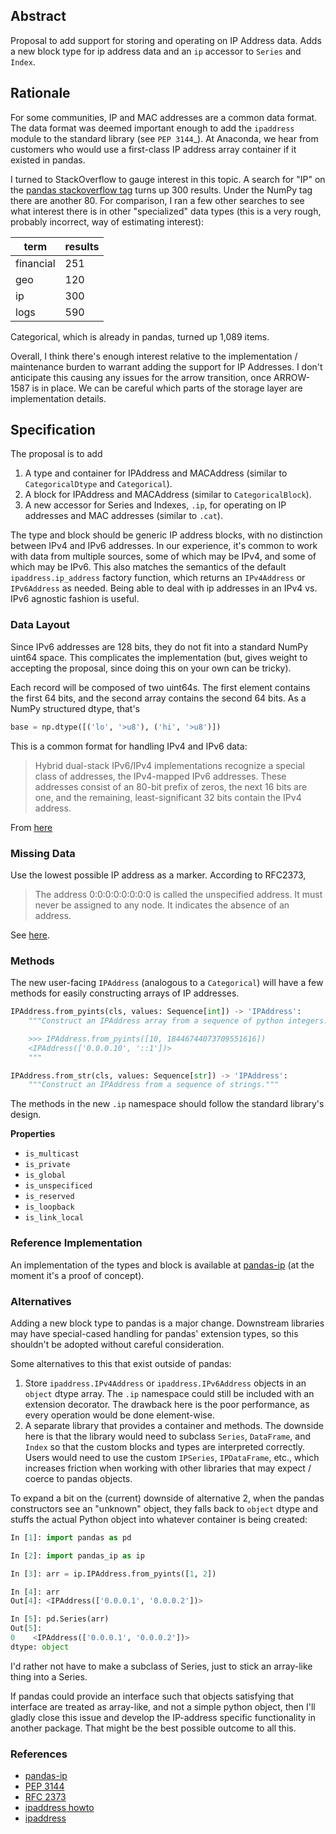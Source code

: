 ## Abstract

Proposal to add support for storing and operating on IP Address data.
Adds a new block type for ip address data and an `ip` accessor to
`Series` and `Index`.

## Rationale

For some communities, IP and MAC addresses are a common data format. The data
format was deemed important enough to add the `ipaddress` module to the standard
library (see `PEP 3144`_). At Anaconda, we hear from customers who would use a
first-class IP address array container if it existed in pandas.

I turned to StackOverflow to gauge interest in this topic. A search for "IP" on
the [pandas stackoverflow
tag](https://stackoverflow.com/search?q=%5Bpandas%5D+IP) turns up 300 results.
Under the NumPy tag there are another 80. For comparison, I ran a few other
searches to see what interest there is in other "specialized" data types (this
is a very rough, probably incorrect, way of estimating interest):

| term      | results |
| --------- | ------- |
| financial | 251     |
| geo       | 120     |
| ip        | 300     |
| logs      | 590     |


Categorical, which is already in pandas, turned up 1,089 items.

Overall, I think there's enough interest relative to the implementation /
maintenance burden to warrant adding the support for IP Addresses. I don't
anticipate this causing any issues for the arrow transition, once ARROW-1587 is
in place. We can be careful which parts of the storage layer are implementation
details.

## Specification

The proposal is to add

1.  A type and container for IPAddress and MACAddress (similar to
    `CategoricalDtype` and `Categorical`).
2.  A block for IPAddress and MACAddress (similar to `CategoricalBlock`).
3.  A new accessor for Series and Indexes, `.ip`, for operating on IP
    addresses and MAC addresses (similar to `.cat`).

The type and block should be generic IP address blocks, with no
distinction between IPv4 and IPv6 addresses. In our experience, it's
common to work with data from multiple sources, some of which may be
IPv4, and some of which may be IPv6. This also matches the semantics
of the default `ipaddress.ip_address` factory function, which returns
an `IPv4Address` or `IPv6Address` as needed. Being able to deal with
ip addresses in an IPv4 vs. IPv6 agnostic fashion is useful.

### Data Layout

Since IPv6 addresses are 128 bits, they do not fit into a standard NumPy uint64
space. This complicates the implementation (but, gives weight to accepting the
proposal, since doing this on your own can be tricky).

Each record will be composed of two uint64s. The first element 
contains the first 64 bits, and the second array contains the second 64
bits. As a NumPy structured dtype, that's

```python
base = np.dtype([('lo', '>u8'), ('hi', '>u8')])
```

This is a common format for handling IPv4 and IPv6 data:

> Hybrid dual-stack IPv6/IPv4 implementations recognize a special class of
> addresses, the IPv4-mapped IPv6 addresses. These addresses consist of an
> 80-bit prefix of zeros, the next 16 bits are one, and the remaining,
> least-significant 32 bits contain the IPv4 address.

From [here](https://en.wikipedia.org/wiki/IPv6#Software)

### Missing Data

Use the lowest possible IP address as a marker. According to RFC2373,

> The address 0:0:0:0:0:0:0:0 is called the unspecified address. It must
> never be assigned to any node. It indicates the absence of an address.

See [here](https://tools.ietf.org/html/rfc2373.html#section-2.5.2).

### Methods

The new user-facing `IPAddress` (analogous to a `Categorical`) will have
a few methods for easily constructing arrays of IP addresses.

```python
IPAddress.from_pyints(cls, values: Sequence[int]) -> 'IPAddress':
    """Construct an IPAddress array from a sequence of python integers.

    >>> IPAddress.from_pyints([10, 18446744073709551616])
    <IPAddress(['0.0.0.10', '::1'])>
    """

IPAddress.from_str(cls, values: Sequence[str]) -> 'IPAddress':
    """Construct an IPAddress from a sequence of strings."""
```

The methods in the new `.ip` namespace should follow the standard
library's design.

**Properties**

-   `is_multicast`
-   `is_private`
-   `is_global`
-   `is_unspecificed`
-   `is_reserved`
-   `is_loopback`
-   `is_link_local`

### Reference Implementation

An implementation of the types and block is available at
[pandas-ip](https://github.com/ContinuumIO/pandas-ip/) (at the moment
it's a proof of concept).

### Alternatives

Adding a new block type to pandas is a major change. Downstream libraries may
have special-cased handling for pandas' extension types, so this shouldn't be
adopted without careful consideration.

Some alternatives to this that exist outside of pandas:

1.  Store `ipaddress.IPv4Address` or `ipaddress.IPv6Address` objects in
    an `object` dtype array. The `.ip` namespace could still be included
    with an extension decorator. The drawback here is the poor
    performance, as every operation would be done element-wise.
2.  A separate library that provides a container and methods. The
    downside here is that the library would need to subclass `Series`,
    `DataFrame`, and `Index` so that the custom blocks and types are
    interpreted correctly. Users would need to use the custom
    `IPSeries`, `IPDataFrame`, etc., which increases friction when working
    with other libraries that may expect / coerce to pandas objects.

To expand a bit on the (current) downside of alternative 2,  when the pandas constructors
see an "unknown" object, they falls back to `object` dtype and stuffs the actual Python object
into whatever container is being created:

```python
In [1]: import pandas as pd

In [2]: import pandas_ip as ip

In [3]: arr = ip.IPAddress.from_pyints([1, 2])

In [4]: arr
Out[4]: <IPAddress(['0.0.0.1', '0.0.0.2'])>

In [5]: pd.Series(arr)
Out[5]:
0    <IPAddress(['0.0.0.1', '0.0.0.2'])>
dtype: object
```

I'd rather not have to make a subclass of Series, just to stick an array-like thing into a Series.

If pandas could provide an interface such that objects satisfying that interface
are treated as array-like, and not a simple python object, then I'll gladly close
this issue and develop the IP-address specific functionality in another package.
That might be the best possible outcome to all this.

### References

-   [pandas-ip](https://github.com/ContinuumIO/pandas-ip/)
-   [PEP 3144](https://www.python.org/dev/peps/pep-3144/)
-   [RFC 2373](https://tools.ietf.org/html/rfc2373.html#section-2.5.2)
-   [ipaddress howto](https://docs.python.org/3/howto/ipaddress.html)
-   [ipaddress](https://docs.python.org/3/library/ipaddress.html)